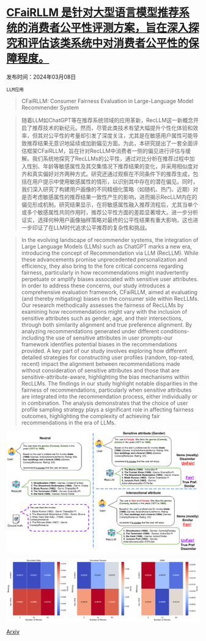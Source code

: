# [CFaiRLLM 是针对大型语言模型推荐系统的消费者公平性评测方案，旨在深入探究和评估该类系统中对消费者公平性的保障程度。](https://arxiv.org/abs/2403.05668)

发布时间：2024年03月08日

`LLM应用`

> CFaiRLLM: Consumer Fairness Evaluation in Large-Language Model Recommender System

> 随着LLM如ChatGPT等在推荐系统领域的应用革新，RecLLM这一新概念开启了推荐技术的新纪元。然而，尽管此类技术有望大幅提升个性化体验和效率，但其对公平性的考量却引发了深度关注，尤其是在敏感用户属性可能导致推荐结果无意识地延续或加剧偏见方面。为此，本研究提出了一套全面评估框架CFaiRLLM，旨在针对RecLLM中消费者一侧的偏见进行评估与缓解。我们系统地探究了RecLLMs的公平性，通过对比分析在推荐过程中加入性别、年龄等敏感属性及其交集情况下推荐结果的变化，并采用相似度对齐和真实偏好对齐两种方式。研究还通过观察在不同条件下的推荐生成，包括在用户提示中使用敏感属性的情形，以识别其中存在的潜在偏见。同时，我们深入研究了构建用户画像的不同精细化策略（如随机、热门、近期）对是否考虑敏感属性的推荐结果一致性产生的影响，进而揭示RecLLM内在的偏见形成机制。研究结果显示，在将敏感属性融入推荐流程后，尤其当单个或多个敏感属性共同作用时，推荐公平性方面的差距显著增大。进一步分析证实，选择何种用户画像抽样策略对最终的公平性结果有重大影响，这也进一步印证了在LLM时代追求公平推荐的复杂性和挑战。

> In the evolving landscape of recommender systems, the integration of Large Language Models (LLMs) such as ChatGPT marks a new era, introducing the concept of Recommendation via LLM (RecLLM). While these advancements promise unprecedented personalization and efficiency, they also bring to the fore critical concerns regarding fairness, particularly in how recommendations might inadvertently perpetuate or amplify biases associated with sensitive user attributes. In order to address these concerns, our study introduces a comprehensive evaluation framework, CFaiRLLM, aimed at evaluating (and thereby mitigating) biases on the consumer side within RecLLMs.
  Our research methodically assesses the fairness of RecLLMs by examining how recommendations might vary with the inclusion of sensitive attributes such as gender, age, and their intersections, through both similarity alignment and true preference alignment. By analyzing recommendations generated under different conditions-including the use of sensitive attributes in user prompts-our framework identifies potential biases in the recommendations provided. A key part of our study involves exploring how different detailed strategies for constructing user profiles (random, top-rated, recent) impact the alignment between recommendations made without consideration of sensitive attributes and those that are sensitive-attribute-aware, highlighting the bias mechanisms within RecLLMs.
  The findings in our study highlight notable disparities in the fairness of recommendations, particularly when sensitive attributes are integrated into the recommendation process, either individually or in combination. The analysis demonstrates that the choice of user profile sampling strategy plays a significant role in affecting fairness outcomes, highlighting the complexity of achieving fair recommendations in the era of LLMs.

![CFaiRLLM 是针对大型语言模型推荐系统的消费者公平性评测方案，旨在深入探究和评估该类系统中对消费者公平性的保障程度。](../../../paper_images/2403.05668/x1.png)

![CFaiRLLM 是针对大型语言模型推荐系统的消费者公平性评测方案，旨在深入探究和评估该类系统中对消费者公平性的保障程度。](../../../paper_images/2403.05668/x2.png)

[Arxiv](https://arxiv.org/abs/2403.05668)